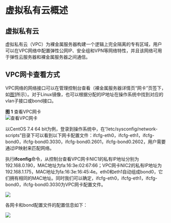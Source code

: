 # 虚拟私有云概述<a name="bms_01_0078"></a>

## 虚拟私有云<a name="section34523117185"></a>

虚拟私有云（VPC）为裸金属服务器构建一个逻辑上完全隔离的专有区域，用户可以在VPC网络中配置弹性公网IP、安全组和VPN等网络特性，并且该网络可用于弹性云服务器和裸金属服务器之间通信。

## VPC网卡查看方式<a name="section716717237187"></a>

VPC网络的网络接口可以在管理控制台查看（裸金属服务器详情页“网卡”页签下，如[图1](#fig1332104115514)所示）。对于Linux镜像，也可以根据分配的IP地址在操作系统中找到对应的vlan子接口或bond接口。

**图 1**  查看VPC网卡<a name="fig1332104115514"></a>  
![](figures/查看VPC网卡.png "查看VPC网卡")

以CentOS 7.4 64 bit为例，登录到操作系统中，在“/etc/sysconfig/network-scripts”目录下可以看到以下网卡配置文件：ifcfg-eth0，ifcfg-eth1，ifcfg-bond0，ifcfg-bond0.3030，ifcfg-bond0.2601，ifcfg-bond0.2602，用户需要通过IP映射来匹配网络。

执行**ifconfig**命令，从控制台查看VPC网卡NIC1的私有IP地址分别为192.168.0.190，MAC地址为fa:16:3e:02:67:66；VPC网卡NIC2的私有IP地址为192.168.1.175，MAC地址为fa:16:3e:16:45:4e。eth0和eth1自动组成bond0，它们拥有相同的MAC地址。同时我们可以确定，ifcfg-eth0，ifcfg-eth1，ifcfg-bond0，ifcfg-bond0.3030为VPC网卡配置文件。

![](figures/10-5-1-2.png)

各网卡和bond配置文件的配置信息如下：

![](figures/10-5-1-3.png)

